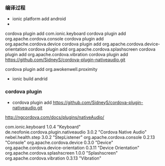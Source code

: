 ###  编译过程

- ionic platform add android
- 
cordova plugin add com.ionic.keyboard
cordova plugin add org.apache.cordova.console
cordova plugin add org.apache.cordova.device
cordova plugin add org.apache.cordova.device-orientation
cordova plugin add org.apache.cordova.splashscreen
cordova plugin add org.apache.cordova.vibration
cordova plugin add https://github.com/SidneyS/cordova-plugin-nativeaudio.git  

cordova plugin add org.awokenwell.proximity


- ionic build andrid

### cordova plugin

- cordova plugin add https://github.com/SidneyS/cordova-plugin-nativeaudio.git  
 
http://ngcordova.com/docs/plugins/nativeAudio/



com.ionic.keyboard 1.0.4 "Keyboard"
de.neofonie.cordova.plugin.nativeaudio 3.0.2 "Cordova Native Audio"
nebel.health.step 3.0.2 "StepListener"
org.apache.cordova.console 0.2.13 "Console"
org.apache.cordova.device 0.3.0 "Device"
org.apache.cordova.device-orientation 0.3.11 "Device Orientation"
org.apache.cordova.splashscreen 1.0.0 "Splashscreen"
org.apache.cordova.vibration 0.3.13 "Vibration"
